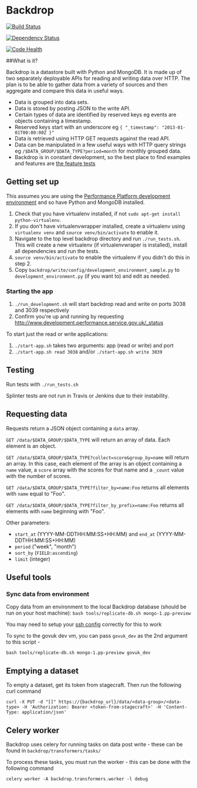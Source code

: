 # Backdrop

[![Build Status](https://travis-ci.org/alphagov/backdrop.png?branch=master)](https://travis-ci.org/alphagov/backdrop?branch=master)

[![Dependency Status](https://gemnasium.com/alphagov/backdrop.png)](https://gemnasium.com/alphagov/backdrop)

[![Code Health](https://landscape.io/github/alphagov/backdrop/master/landscape.png)](https://landscape.io/github/alphagov/backdrop/master)

##What is it?

Backdrop is a datastore built with Python and MongoDB. It is made up of two separately deployable APIs for reading and writing data over HTTP. The plan is to be able to gather data from a variety of sources and then aggregate and compare this data in useful ways.

- Data is grouped into data sets.
- Data is stored by posting JSON to the write API.
- Certain types of data are identified by reserved keys eg events are objects containing a timestamp.
- Reserved keys start with an underscore eg `{ "_timestamp": "2013-01-01T00:00:00Z }"`
- Data is retrieved using HTTP GET requests against the read API.
- Data can be manipulated in a few useful ways with HTTP query strings eg `/$DATA_GROUP/$DATA_TYPE?period=month` for monthly grouped data.
- Backdrop is in constant development, so the best place to find examples and features are [the feature tests](https://github.com/alphagov/backdrop/tree/master/features)

## Getting set up

This assumes you are using the [Performance Platform development environment][pp-puppet] and so have Python and MongoDB installed.

1. Check that you have virtualenv installed, if not ```sudo apt-get install python-virtualenv```.
2. If you don't have virtualenvwrapper installed, create a virtualenv using ```virtualenv venv``` and ```source venv/bin/activate``` to enable it.
3. Navigate to the top level backdrop directory and run ```./run_tests.sh```.
This will create a new virtualenv (if virtualenvwraper is installed), install all dependencies and run the tests.
4. ```source venv/bin/activate``` to enable the virtualenv if you didn't do this in step 2.
5. Copy `backdrop/write/config/development_environment_sample.py` to `development_environment.py`
(if you want to) and edit as needed.

[pp-puppet]: https://github.com/alphagov/pp-puppet

### Starting the app

1. `./run_development.sh` will start backdrop read and write on ports 3038 and 3039 respectively
2. Confirm you're up and running by requesting http://www.development.performance.service.gov.uk/_status

To start just the read or write applications:

1. `./start-app.sh` takes two arguments: app (read or write) and port
2. `./start-app.sh read 3038` and/or  `./start-app.sh write 3039`

## Testing

Run tests with ```./run_tests.sh```

Splinter tests are not run in Travis or Jenkins due to their instability.

## Requesting data

Requests return a JSON object containing a `data` array.

`GET /data/$DATA_GROUP/$DATA_TYPE` will return an array of data. Each element is an object.

`GET /data/$DATA_GROUP/$DATA_TYPE?collect=score&group_by=name` will return an array. In this
case, each element of the array is an object containing a `name` value, a
`score` array with the scores for that name and a `_count` value with the
number of scores.

`GET /data/$DATA_GROUP/$DATA_TYPE?filter_by=name:Foo` returns all elements with `name` equal to "Foo".

`GET /data/$DATA_GROUP/$DATA_TYPE?filter_by_prefix=name:Foo` returns all elements with `name` beginning with "Foo".

Other parameters:

- `start_at` (YYYY-MM-DDTHH:MM:SS+HH:MM) and `end_at` (YYYY-MM-DDTHH:MM:SS+HH:MM)
- `period` ("week", "month")
- `sort_by` (`FIELD:ascending`)
- `limit` (integer)

## Useful tools

### Sync data from environment

Copy data from an environment to the local Backdrop database (should be run on your host machine): `bash tools/replicate-db.sh mongo-1.pp-preview`

You may need to setup your [ssh config](https://github.gds/pages/gds/opsmanual/2nd-line/technical-setup.html#ssh-config) correctly for this to work

To sync to the govuk dev vm, you can pass `govuk_dev` as the 2nd argument to this script - 

`bash tools/replicate-db.sh mongo-1.pp-preview govuk_dev`


## Emptying a dataset

To empty a dataset, get its token from stagecraft. Then run the following curl
command

```
curl -X PUT -d "[]" https://{backdrop_url}/data/<data-group>/<data-type> -H 'Authorization: Bearer <token-from-stagecraft>' -H 'Content-Type: application/json'
```

## Celery worker

Backdrop uses celery for running tasks on data post write - these can be found
in `backdrop/transformers/tasks/`

To process these tasks, you must run the worker - this can be done with the
following command

`celery worker -A backdrop.transformers.worker -l debug`



